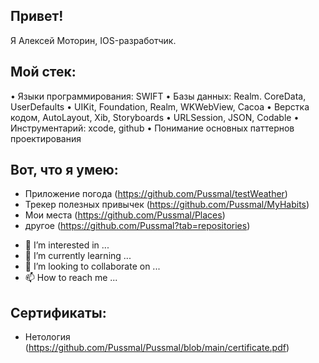 ## **Привет!**
Я Алексей Моторин, IOS-разработчик.

## **Мой стек:**
•	Языки программирования: SWIFT
•	Базы данных: Realm. CoreData, UserDefaults
•	UIKit, Foundation, Realm, WKWebView, Cacoa
•	Верстка кодом, AutoLayout, Xib, Storyboards
•	URLSession, JSON, Codable
•	Инструментарий: xcode, github
•	Понимание основных паттернов проектирования

## **Вот, что я умею:**
* Приложение погода (https://github.com/Pussmal/testWeather)
* Трекер полезных привычек (https://github.com/Pussmal/MyHabits)
* Мои места (https://github.com/Pussmal/Places)
* другое (https://github.com/Pussmal?tab=repositories)

- 👀 I’m interested in ...
- 🌱 I’m currently learning ...
- 💞️ I’m looking to collaborate on ...
- 📫 How to reach me ...

## **Сертификаты:**
* Нетология (https://github.com/Pussmal/Pussmal/blob/main/certificate.pdf)
